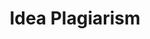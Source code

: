 ---
title: "Idea Plagiarism"

categories: ['']

tags: ['Idea', 'Plagiarism']

arwords: 'سرقة اﻷفكار'

arexps: []

enwords: ['Idea Plagiarism']

enexps: []

arlexicons: 'س'

enlexicons: 'I'

authors: ['Ruqayya Roshdy']

translators: ['X']

citations: 'تطبيقات أساسية في المعالجة الآلية للغة العربية'

sources: 'مركز الملك عبدالله بن عبدالعزيز الدولي لخدمة اللغة العربية'

slug: ""
---